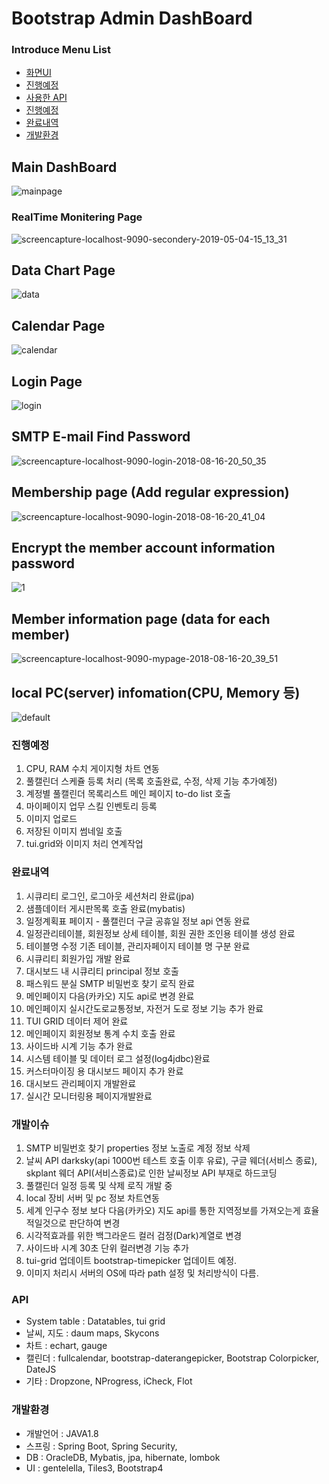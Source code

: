 # Bootstrap Admin DashBoard

### Introduce Menu List

 * [화면UI](#DashBoard)
 * [진행예정](#진행예정)
 * [사용한 API](#API)
 * [진행예정](#개발이슈)
 * [완료내역](#완료내역)
 * [개발환경](#개발환경)




## Main DashBoard
![mainpage](https://user-images.githubusercontent.com/12209348/48657076-53533980-ea70-11e8-86d6-72a49c2d574f.png)

### RealTime Monitering Page
![screencapture-localhost-9090-secondery-2019-05-04-15_13_31](https://user-images.githubusercontent.com/12209348/57174842-daaa3300-6e7f-11e9-9e36-9905977f4452.png)

## Data Chart Page
![data](https://user-images.githubusercontent.com/12209348/48657074-53533980-ea70-11e8-9114-97814ee4b032.png)

## Calendar Page
![calendar](https://user-images.githubusercontent.com/12209348/48657075-53533980-ea70-11e8-9f1a-a3f63f96bbe8.png)

## Login Page
![login](https://user-images.githubusercontent.com/12209348/48657077-53ebd000-ea70-11e8-846b-34a72b50f7c5.png)

## SMTP E-mail Find Password
![screencapture-localhost-9090-login-2018-08-16-20_50_35](https://user-images.githubusercontent.com/12209348/44206867-27d16200-a196-11e8-9b48-354e21f17a74.png)

## Membership page (Add regular expression)
![screencapture-localhost-9090-login-2018-08-16-20_41_04](https://user-images.githubusercontent.com/12209348/44206667-86e2a700-a195-11e8-82b5-cf75d610f89d.png)

## Encrypt the member account information password
![1](https://user-images.githubusercontent.com/12209348/41805983-90200564-76ee-11e8-8c9d-ae10c214f873.PNG)

## Member information page (data for each member)
![screencapture-localhost-9090-mypage-2018-08-16-20_39_51](https://user-images.githubusercontent.com/12209348/44206682-8f3ae200-a195-11e8-8d04-2e9faef932fd.png)

## local PC(server) infomation(CPU, Memory 등)
![default](https://user-images.githubusercontent.com/12209348/43362948-91c6f26e-9332-11e8-9ef2-5738fb58c32e.PNG)


### 진행예정
1. CPU, RAM 수치 게이지형 차트 연동
2. 풀캘린더 스케쥴 등록 처리 (목록 호출완료, 수정, 삭제 기능 추가예정)
3. 계정별 풀캘린더 목록리스트 메인 페이지 to-do list 호출
4. 마이페이지 업무 스킬 인벤토리 등록
6. 이미지 업로드 
7. 저장된 이미지 썸네일 호출
8. tui.grid와 이미지 처리 연계작업

### 완료내역
1. 시큐리티 로그인, 로그아웃 세션처리 완료(jpa)
2. 샘플데이터 게시판목록 호출 완료(mybatis)
3. 일정계획표 페이지 - 풀캘린더 구글 공휴일 정보 api 연동 완료
4. 일정관리테이블, 회원정보 상세 테이블, 회원 권한 조인용 테이블 생성 완료
5. 테이블명 수정 기존 테이블, 관리자페이지 테이블 명 구분 완료
6. 시큐리티 회원가입 개발 완료
7. 대시보드 내 시큐리티 principal 정보 호출
8. 패스워드 분실 SMTP 비밀번호 찾기 로직 완료
9. 메인페이지 다음(카카오) 지도 api로 변경 완료
10. 메인페이지 실시간도로교통정보, 자전거 도로 정보 기능 추가 완료
11. TUI GRID 데이터 제어 완료 
12. 메인페이지 회원정보 통계 수치 호출 완료
13. 사이드바 시계 기능 추가 완료
14. 시스템 테이블 및 데이터 로그 설정(log4jdbc)완료
15. 커스터마이징 용 대시보드 페이지 추가 완료
16. 대시보드 관리페이지 개발완료
17. 실시간 모니터링용 페이지개발완료

### 개발이슈
1. SMTP 비밀번호 찾기 properties 정보 노출로 계정 정보 삭제
2. 날씨 API darksky(api 1000번 테스트 호출 이후 유료), 구글 웨더(서비스 종료), skplant 웨더 API(서비스종료)로 인한 날씨정보 API 부재로 하드코딩 
3. 풀캘린더 일정 등록 및 삭제 로직 개발 중
4. local 장비 서버 및 pc 정보 차트연동
5. 세계 인구수 정보 보다 다음(카카오) 지도 api를 통한 지역정보를 가져오는게 효율적일것으로 판단하여 변경 
6. 시각적효과를 위한 백그라운드 컬러 검정(Dark)계열로 변경
7. 사이드바 시계 30초 단위 컬러변경 기능 추가
9. tui-grid 업데이트 bootstrap-timepicker 업데이트 예정.
10. 이미지 처리시 서버의 OS에 따라 path 설정 및 처리방식이 다름.

### API
 - System table : Datatables, tui grid
 - 날씨, 지도 : daum maps, Skycons
 - 차트 : echart, gauge
 - 캘린더 : fullcalendar, bootstrap-daterangepicker, Bootstrap Colorpicker, DateJS
 - 기타 : Dropzone, NProgress, iCheck, Flot
  
### 개발환경
  - 개발언어 : JAVA1.8
  - 스프링 : Spring Boot, Spring Security, 
  - DB : OracleDB, Mybatis, jpa, hibernate, lombok
  - UI : gentelella, Tiles3, Bootstrap4
